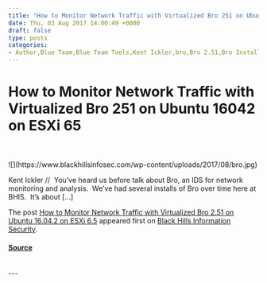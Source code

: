 ```yaml
---
title: "How to Monitor Network Traffic with Virtualized Bro 251 on Ubuntu 16042 on ESXi 65"
date: Thu, 03 Aug 2017 14:00:49 +0000
draft: false
type: posts
categories: 
- Author,Blue Team,Blue Team Tools,Kent Ickler,bro,Bro 2.51,Bro Install,ESXi,ESXi 6.5,Network monitoring,network traffic,Ubuntu,Ubuntu 16.04.2
---
```

# How to Monitor Network Traffic with Virtualized Bro 251 on Ubuntu 16042 on ESXi 65

<br/>

<br/>
![](https://www.blackhillsinfosec.com/wp-content/uploads/2017/08/bro.jpg)

Kent Ickler //  You’ve heard us before talk about Bro, an IDS for network monitoring and analysis.  We’ve had several installs of Bro over time here at BHIS.  It’s about \[…\]

The post [How to Monitor Network Traffic with Virtualized Bro 2.51 on Ubuntu 16.04.2 on ESXi 6.5](https://www.blackhillsinfosec.com/monitor-network-traffic-virtualized-bro-2-51-ubuntu-16-04-2-esxi-6-5/) appeared first on [Black Hills Information Security](https://www.blackhillsinfosec.com).

#### [Source](https://www.blackhillsinfosec.com/monitor-network-traffic-virtualized-bro-2-51-ubuntu-16-04-2-esxi-6-5/)

<br/>
---
